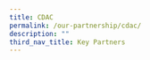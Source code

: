 ```yaml
---
title: CDAC
permalink: /our-partnership/cdac/
description: ""
third_nav_title: Key Partners
---
```



